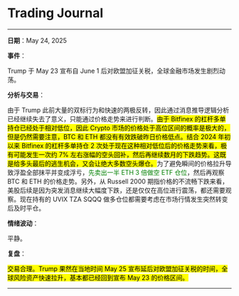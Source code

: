 # Trading Journal

---

**日期**：May 24, 2025

**事件**：

Trump 于 May 23 宣布自 June 1 后对欧盟加征关税，全球金融市场发生剧烈动荡。

**分析与交易**：

由于 Trump 此前大量的双标行为和快速的两极反转，因此通过消息推导逻辑分析已经继续失去了意义，只能通过价格走势来进行判断。<mark>由于 Bitfinex 的杠杆多单持仓已经处于相对低位，因此 Crypto 市场的价格处于高位区间的概率是极大的，但是仍然需要注意，BTC 和 ETH 都没有有效跌破昨日价格低点。结合 2024 年初以来 Bitfinex 的杠杆多单持仓 2 次处于现在这种相对低位后的价格走势来看，极有可能发生一次约 7% 左右涨幅的空头回补，然后再继续数月的下跌趋势。这既是给多头最后的逃生机会，又会让绝大多数空头爆仓。</mark>为了避免瞬间的价格拉升导致浮盈全部抹平并变成浮亏，<span style="color: green;">先卖出一半 ETH 3 倍做空 ETF 仓位</span>，然后再观察 BTC 和 ETH 的价格走势。另外，从 Russell 2000 期指价格的不流畅下跌来看，美股后续是因为突发消息继续大幅度下跌，还是仅仅在高位进行震荡，都还需要观察。现在持有的 UVIX TZA SQQQ 做多仓位都需要考虑在市场行情发生突然转变后及时平仓。

**情绪波动**：

平静。

**复盘**：

<mark>交易合理<mark>。Trump 果然在当地时间 May 25 宣布延后对欧盟加征关税的时间，全球风险资产快速拉升，基本都已经回到宣布 May 23 的价格区间。

---
